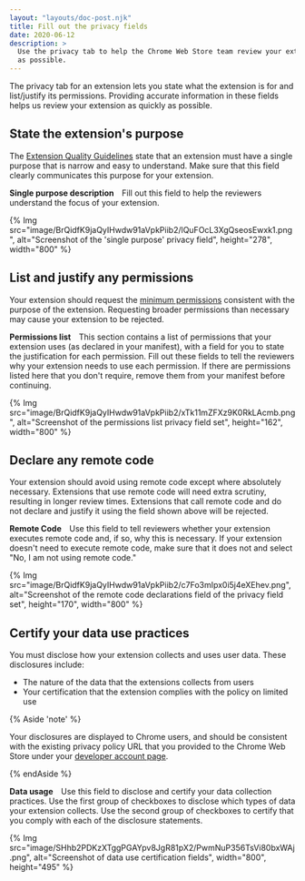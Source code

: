 ```yaml
---
layout: "layouts/doc-post.njk"
title: Fill out the privacy fields
date: 2020-06-12
description: >
  Use the privacy tab to help the Chrome Web Store team review your extension as quickly
  as possible.
---
```


The privacy tab for an extension lets you state what the extension is for and list/justify its
permissions. Providing accurate information in these fields helps us review your extension as
quickly as possible.

## State the extension's purpose

The [Extension Quality Guidelines][1] state that an extension must have a single purpose that is
narrow and easy to understand. Make sure that this field clearly communicates this purpose for your
extension.

**Single purpose description**&emsp;Fill out this field to help the reviewers understand the focus of
your extension.

{% Img src="image/BrQidfK9jaQyIHwdw91aVpkPiib2/lQuFOcL3XgQseosEwxk1.png",
       alt="Screenshot of the 'single purpose' privacy field",
       height="278", width="800" %}

## List and justify any permissions

Your extension should request the [minimum permissions][2] consistent with the purpose of the
extension. Requesting broader permissions than necessary may cause your extension to be rejected.

**Permissions list**&emsp;This section contains a list of permissions that your extension uses (as
declared in your manifest), with a field for you to state the justification for each permission.
Fill out these fields to tell the reviewers why your extension needs to use each permission. If
there are permissions listed here that you don't require, remove them from your manifest before
continuing.

{% Img src="image/BrQidfK9jaQyIHwdw91aVpkPiib2/xTk11mZFXz9K0RkLAcmb.png",
       alt="Screenshot of the permissions list privacy field set",
       height="162", width="800" %}

## Declare any remote code

Your extension should avoid using remote code except where absolutely necessary. Extensions that use
remote code will need extra scrutiny, resulting in longer review times. Extensions that call remote
code and do not declare and justify it using the field shown above will be rejected.

**Remote Code**&emsp;Use this field to tell reviewers whether your extension executes remote code and, if
so, why this is necessary. If your extension doesn't need to execute remote code, make sure that it
does not and select "No, I am not using remote code."

{% Img src="image/BrQidfK9jaQyIHwdw91aVpkPiib2/c7Fo3mIpx0i5j4eXEhev.png",
       alt="Screenshot of the remote code declarations field of the privacy field set",
       height="170", width="800" %}

## Certify your data use practices

You must disclose how your extension collects and uses user data. These disclosures include:

* The nature of the data that the extensions collects from users
* Your certification that the extension complies with the policy on limited use

{% Aside 'note' %}

Your disclosures are displayed to Chrome users, and should be consistent with the existing privacy policy URL that you provided to the Chrome Web Store under your [developer account page][3].

{% endAside %}

**Data usage**&emsp;Use this field to disclose and certify your data collection practices. Use the first
group of checkboxes to disclose which types of data your extension collects. Use the second group of
checkboxes to certify that you comply with each of the disclosure statements.

{% Img src="image/SHhb2PDKzXTggPGAYpv8JgR81pX2/PwmNuP356TsVi80bxWAj.png", alt="Screenshot of data
use certification fields", width="800", height="495" %}

[1]: /docs/webstore/program_policies/#extensions
[2]: /docs/extensions/mv2/security/#permissions
[3]: /docs/webstore/publish#setup-a-developer-account
